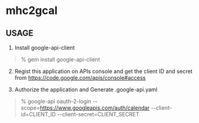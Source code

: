 # mhc2gcal

## USAGE

1. Install google-api-client
> % gem install google-api-client

2. Regist this application on APIs console and get the client ID and secret from https://code.google.com/apis/console#access

3. Authorize the application and Generate .google-api.yaml
> % google-api oauth-2-login --scope=https://www.googleapis.com/auth/calendar --client-id=CLIENT_ID --client-secret=CLIENT_SECRET
